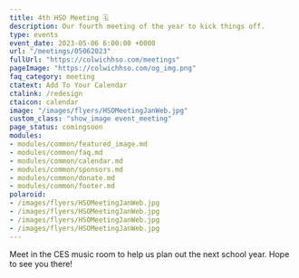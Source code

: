 ```yaml
---
title: 4th HSO Meeting 🗓️
description: Our fourth meeting of the year to kick things off.
type: events
event_date: 2023-05-06 6:00:00 +0000
url: "/meetings/05062023"
fullUrl: "https://colwichhso.com/meetings"
pageImage: "https://colwichhso.com/og_img.png"
faq_category: meeting
ctatext: Add To Your Calendar
ctalink: /redesign
ctaicon: calendar
image: "/images/flyers/HSOMeetingJanWeb.jpg"
custom_class: "show_image event_meeting"
page_status: comingsoon
modules:
- modules/common/featured_image.md
- modules/common/faq.md
- modules/common/calendar.md
- modules/common/sponsors.md
- modules/common/donate.md
- modules/common/footer.md
polaroid: 
- /images/flyers/HSOMeetingJanWeb.jpg
- /images/flyers/HSOMeetingJanWeb.jpg
- /images/flyers/HSOMeetingJanWeb.jpg
- /images/flyers/HSOMeetingJanWeb.jpg
---
```

Meet in the CES music room to help us plan out the next school year. Hope to see you there!